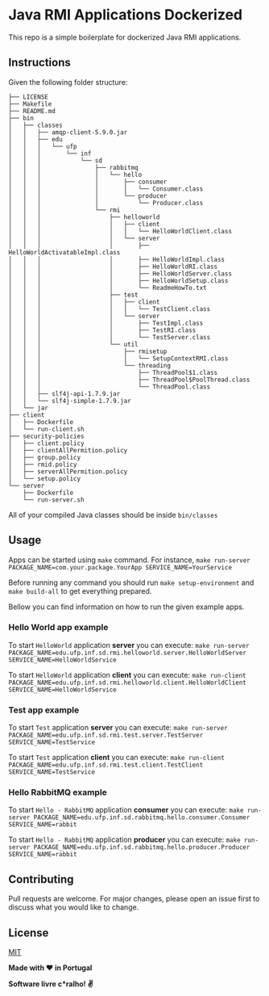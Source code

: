 # Java RMI Applications Dockerized

This repo is a simple boilerplate for dockerized Java RMI applications.

## Instructions
Given the following folder structure:
```
├── LICENSE
├── Makefile
├── README.md
├── bin
│   ├── classes
│   │   ├── amqp-client-5.9.0.jar
│   │   ├── edu
│   │   │   └── ufp
│   │   │       └── inf
│   │   │           └── sd
│   │   │               ├── rabbitmq
│   │   │               │   └── hello
│   │   │               │       ├── consumer
│   │   │               │       │   └── Consumer.class
│   │   │               │       └── producer
│   │   │               │           └── Producer.class
│   │   │               └── rmi
│   │   │                   ├── helloworld
│   │   │                   │   ├── client
│   │   │                   │   │   └── HelloWorldClient.class
│   │   │                   │   └── server
│   │   │                   │       ├── HelloWorldActivatableImpl.class
│   │   │                   │       ├── HelloWorldImpl.class
│   │   │                   │       ├── HelloWorldRI.class
│   │   │                   │       ├── HelloWorldServer.class
│   │   │                   │       ├── HelloWorldSetup.class
│   │   │                   │       └── ReadmeHowTo.txt
│   │   │                   ├── test
│   │   │                   │   ├── client
│   │   │                   │   │   └── TestClient.class
│   │   │                   │   └── server
│   │   │                   │       ├── TestImpl.class
│   │   │                   │       ├── TestRI.class
│   │   │                   │       └── TestServer.class
│   │   │                   └── util
│   │   │                       ├── rmisetup
│   │   │                       │   └── SetupContextRMI.class
│   │   │                       └── threading
│   │   │                           ├── ThreadPool$1.class
│   │   │                           ├── ThreadPool$PoolThread.class
│   │   │                           └── ThreadPool.class
│   │   ├── slf4j-api-1.7.9.jar
│   │   └── slf4j-simple-1.7.9.jar
│   └── jar
├── client
│   ├── Dockerfile
│   └── run-client.sh
├── security-policies
│   ├── client.policy
│   ├── clientAllPermition.policy
│   ├── group.policy
│   ├── rmid.policy
│   ├── serverAllPermition.policy
│   └── setup.policy
└── server
    ├── Dockerfile
    └── run-server.sh
```
All of your compiled Java classes should be inside `bin/classes`

## Usage

Apps can be started using `make` command. For instance, `make run-server PACKAGE_NAME=com.your.package.YourApp SERVICE_NAME=YourService`

Before running any command you should run `make setup-environment` and `make build-all` to get everything prepared.

Bellow you can find information on how to run the given example apps.

### Hello World app example
To start `HelloWorld` application **server** you can execute:
`make run-server PACKAGE_NAME=edu.ufp.inf.sd.rmi.helloworld.server.HelloWorldServer SERVICE_NAME=HelloWorldService`

To start `HelloWorld` application **client** you can execute:
`make run-client PACKAGE_NAME=edu.ufp.inf.sd.rmi.helloworld.client.HelloWorldClient SERVICE_NAME=HelloWorldService`

### Test app example
To start `Test` application **server** you can execute:
`make run-server PACKAGE_NAME=edu.ufp.inf.sd.rmi.test.server.TestServer SERVICE_NAME=TestService`

To start `Test` application **client** you can execute:
`make run-client PACKAGE_NAME=edu.ufp.inf.sd.rmi.test.client.TestClient SERVICE_NAME=TestService`

### Hello RabbitMQ example
To start `Hello - RabbitMQ` application **consumer** you can execute:
`make run-server PACKAGE_NAME=edu.ufp.inf.sd.rabbitmq.hello.consumer.Consumer SERVICE_NAME=rabbit`

To start `Hello - RabbitMQ` application **producer** you can execute:
`make run-server PACKAGE_NAME=edu.ufp.inf.sd.rabbitmq.hello.producer.Producer SERVICE_NAME=rabbit`

## Contributing
Pull requests are welcome. For major changes, please open an issue first to discuss what you would like to change.

## License
[MIT](https://choosealicense.com/licenses/mit/)


**Made with :heart: in Portugal**

**Software livre c\*ralho! :v:**
